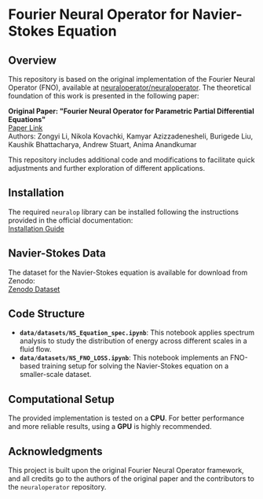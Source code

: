 # Fourier Neural Operator for Navier-Stokes Equation

## Overview
This repository is based on the original implementation of the Fourier Neural Operator (FNO), available at [neuraloperator/neuraloperator](https://github.com/neuraloperator/neuraloperator.git). The theoretical foundation of this work is presented in the following paper:

**Original Paper: "Fourier Neural Operator for Parametric Partial Differential Equations"**  
[Paper Link](https://arxiv.org/abs/2010.08895)  
Authors: Zongyi Li, Nikola Kovachki, Kamyar Azizzadenesheli, Burigede Liu, Kaushik Bhattacharya, Andrew Stuart, Anima Anandkumar

This repository includes additional code and modifications to facilitate quick adjustments and further exploration of different applications.

## Installation
The required `neuralop` library can be installed following the instructions provided in the official documentation:  
[Installation Guide](https://neuraloperator.github.io/dev/install.html)

## Navier-Stokes Data
The dataset for the Navier-Stokes equation is available for download from Zenodo:  
[Zenodo Dataset](https://zenodo.org/records/12825163)

## Code Structure
- **`data/datasets/NS_Equation_spec.ipynb`**: This notebook applies spectrum analysis to study the distribution of energy across different scales in a fluid flow.
- **`data/datasets/NS_FNO_LOSS.ipynb`**: This notebook implements an FNO-based training setup for solving the Navier-Stokes equation on a smaller-scale dataset.

## Computational Setup
The provided implementation is tested on a **CPU**. For better performance and more reliable results, using a **GPU** is highly recommended.

## Acknowledgments
This project is built upon the original Fourier Neural Operator framework, and all credits go to the authors of the original paper and the contributors to the `neuraloperator` repository.

